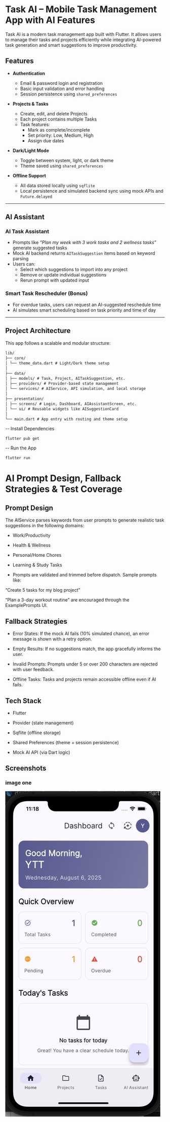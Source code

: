 # Task AI – Mobile Task Management App with AI Features

Task AI is a modern task management app built with Flutter. It allows users to manage their tasks and projects efficiently while integrating AI-powered task generation and smart suggestions to improve productivity.

## Features


- **Authentication**
  - Email & password login and registration
  - Basic input validation and error handling
  - Session persistence using `shared_preferences`

- **Projects & Tasks**
  - Create, edit, and delete Projects
  - Each project contains multiple Tasks
  - Task features:
    - Mark as complete/incomplete
    - Set priority: Low, Medium, High
    - Assign due dates

- **Dark/Light Mode**
  - Toggle between system, light, or dark theme
  - Theme saved using `shared_preferences`

- **Offline Support**
  - All data stored locally using `sqflite`
  - Local persistence and simulated backend sync using mock APIs and `Future.delayed`

---

## AI Assistant

### AI Task Assistant
- Prompts like _“Plan my week with 3 work tasks and 2 wellness tasks”_ generate suggested tasks
- Mock AI backend returns `AITaskSuggestion` items based on keyword parsing
- Users can:
  - Select which suggestions to import into any project
  - Remove or update individual suggestions
  - Rerun prompt with updated input

### Smart Task Rescheduler (Bonus)
- For overdue tasks, users can request an AI-suggested reschedule time
- AI simulates smart scheduling based on task priority and time of day

---

## Project Architecture

This app follows a scalable and modular structure:
```
lib/
├── core/
│ └── theme_data.dart # Light/Dark theme setup
│
├── data/
│ ├── models/ # Task, Project, AITaskSuggestion, etc.
│ ├── providers/ # Provider-based state management
│ └── services/ # AIService, API simulation, and local storage
│
├── presentation/
│ ├── screens/ # Login, Dashboard, AIAssistantScreen, etc.
│ └── ui/ # Reusable widgets like AISuggestionCard
│
└── main.dart # App entry with routing and theme setup
```

-- Install Dependencies
```bash
flutter pub get
```
-- Run the App
```bash
flutter run
```

# AI Prompt Design, Fallback Strategies & Test Coverage
## Prompt Design
The AIService parses keywords from user prompts to generate realistic task suggestions in the following domains:

- Work/Productivity

- Health & Wellness

- Personal/Home Chores

- Learning & Study Tasks

- Prompts are validated and trimmed before dispatch. Sample prompts like:

“Create 5 tasks for my blog project”

“Plan a 3-day workout routine”
are encouraged through the ExamplePrompts UI.

## Fallback Strategies
- Error States: If the mock AI fails (10% simulated chance), an error message is shown with a retry option.

- Empty Results: If no suggestions match, the app gracefully informs the user.

- Invalid Prompts: Prompts under 5 or over 200 characters are rejected with user feedback.

- Offline Tasks: Tasks and projects remain accessible offline even if AI fails.

## Tech Stack
- Flutter

- Provider (state management)

- Sqflite (offline storage)

- Shared Preferences (theme + session persistence)

- Mock AI API (via Dart logic)

## Screenshots

### image one
![image one](assets/task_image_one.png)



